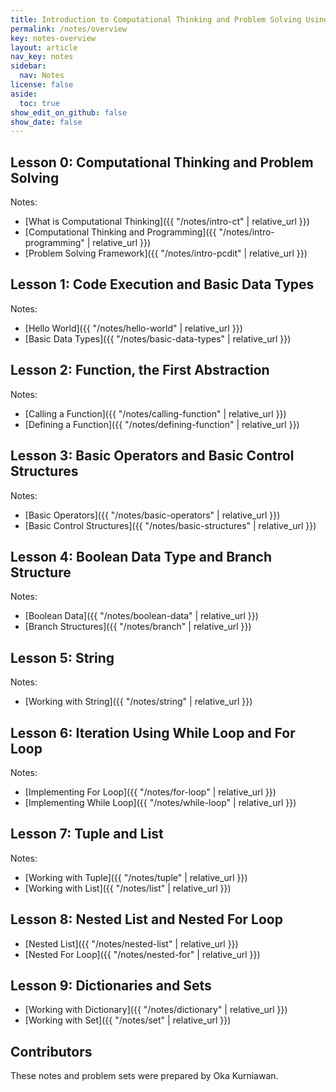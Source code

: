 ```yaml
---
title: Introduction to Computational Thinking and Problem Solving Using Python
permalink: /notes/overview
key: notes-overview
layout: article
nav_key: notes
sidebar:
  nav: Notes
license: false
aside:
  toc: true
show_edit_on_github: false
show_date: false
---
```


## Lesson 0: Computational Thinking and Problem Solving

Notes:

- [What is Computational Thinking]({{ "/notes/intro-ct" | relative_url }})
- [Computational Thinking and Programming]({{ "/notes/intro-programming" | relative_url }})
- [Problem Solving Framework]({{ "/notes/intro-pcdit" | relative_url }})

## Lesson 1: Code Execution and Basic Data Types
Notes:

- [Hello World]({{ "/notes/hello-world" | relative_url }})
- [Basic Data Types]({{ "/notes/basic-data-types" | relative_url }})


## Lesson 2: Function, the First Abstraction

Notes:

- [Calling a Function]({{ "/notes/calling-function" | relative_url }})
- [Defining a Function]({{ "/notes/defining-function" | relative_url }})


## Lesson 3: Basic Operators and Basic Control Structures

Notes:

- [Basic Operators]({{ "/notes/basic-operators" | relative_url }})
- [Basic Control Structures]({{ "/notes/basic-structures" | relative_url }})

## Lesson 4: Boolean Data Type and Branch Structure

Notes:

- [Boolean Data]({{ "/notes/boolean-data" | relative_url }})
- [Branch Structures]({{ "/notes/branch" | relative_url }})

## Lesson 5: String

Notes:

- [Working with String]({{ "/notes/string" | relative_url }})

## Lesson 6: Iteration Using While Loop and For Loop

Notes:

- [Implementing For Loop]({{ "/notes/for-loop" | relative_url }})
- [Implementing While Loop]({{ "/notes/while-loop" | relative_url }})

## Lesson 7: Tuple and List

Notes:

- [Working with Tuple]({{ "/notes/tuple" | relative_url }})
- [Working with List]({{ "/notes/list" | relative_url }})

## Lesson 8: Nested List and Nested For Loop

- [Nested List]({{ "/notes/nested-list" | relative_url }})
- [Nested For Loop]({{ "/notes/nested-for" | relative_url }})

## Lesson 9: Dictionaries and Sets
- [Working with Dictionary]({{ "/notes/dictionary" | relative_url }})
- [Working with Set]({{ "/notes/set" | relative_url }})

## Contributors

These notes and problem sets were prepared by Oka Kurniawan.